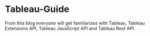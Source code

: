 # Tableau-Guide
From this blog everyone will get familiarizes with Tableau, Tableau Extensions API, Tableau JavaScript API and Tableau Rest API. 
